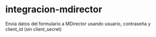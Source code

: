 # integracion-mdirector
Envía datos del formulario a MDirector usando usuario, contraseña y client_id (sin client_secret)
